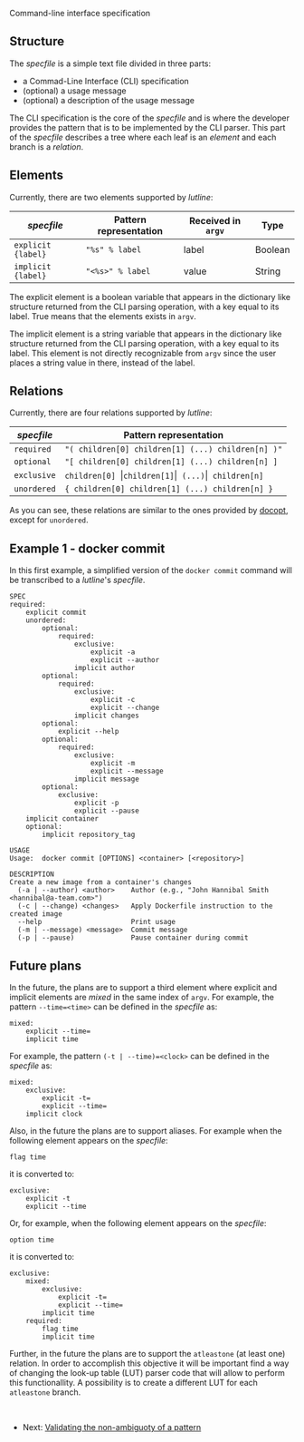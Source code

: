 Command-line interface specification
## Structure

The *specfile* is a simple text file divided in three parts:

* a Commad-Line Interface (CLI) specification
* (optional) a usage message
* (optional) a description of the usage message

The CLI specification is the core of the *specfile* and is where the developer
provides the pattern that is to be implemented by the CLI parser. This part of
the *specfile* describes a tree where each leaf is an *element* and each
branch is a *relation*.

## Elements

Currently, there are two elements supported by *lutline*:

| *specfile* | Pattern representation | Received in `argv` | Type |
|------------|------------------------|--------------------|------|
| `explicit {label}` | `"%s" % label` | label | Boolean |
| `implicit {label}` | `"<%s>" % label` | value | String |

The explicit element is a boolean variable that appears in the dictionary
like structure returned from the CLI parsing operation, with a key equal to
its label. True means that the elements exists in `argv`.

The implicit element is a string variable that appears in the dictionary
like structure returned from the CLI parsing operation, with a key equal to
its label. This element is not directly recognizable from `argv` since
the user places a string value in there, instead of the label.

## Relations

Currently, there are four relations supported by *lutline*:

| *specfile* | Pattern representation |
|------------|------------------------|
| `required` | `"( children[0] children[1] (...) children[n] )"` |
| `optional` | `"[ children[0] children[1] (...) children[n] ]` |
| `exclusive` | `children[0] `&verbar;` children[1] `&verbar;` (...)`&verbar;` children[n]` |
| `unordered` | `{ children[0] children[1] (...) children[n] }` |

As you can see, these relations are similar to the ones provided by
[docopt](http://docopt.org), except for `unordered`.

## Example 1 - docker commit

In this first example, a simplified version of the `docker commit` command
will be transcribed to a *lutline*'s *specfile*.

    SPEC
    required:
        explicit commit
        unordered:
            optional:
                required:
                    exclusive:
                        explicit -a
                        explicit --author
                    implicit author
            optional:
                required:
                    exclusive:
                        explicit -c
                        explicit --change
                    implicit changes
            optional:
                explicit --help
            optional:
                required:
                    exclusive:
                        explicit -m
                        explicit --message
                    implicit message
            optional:
                exclusive:
                    explicit -p
                    explicit --pause
        implicit container
        optional:
            implicit repository_tag

    USAGE
    Usage:  docker commit [OPTIONS] <container> [<repository>]

    DESCRIPTION
    Create a new image from a container's changes
      (-a | --author) <author>    Author (e.g., "John Hannibal Smith <hannibal@a-team.com>")
      (-c | --change) <changes>   Apply Dockerfile instruction to the created image
      --help                      Print usage
      (-m | --message) <message>  Commit message
      (-p | --pause)              Pause container during commit

## Future plans

In the future, the plans are to support a third element where explicit and
implicit elements are *mixed* in the same index of `argv`. For example,
the pattern `--time=<time>` can be defined in the *specfile* as:

    mixed:
        explicit --time=
        implicit time

For example, the pattern `(-t | --time)=<clock>` can be defined in the
*specfile* as:

    mixed:
        exclusive:
            explicit -t=
            explicit --time=
        implicit clock

Also, in the future the plans are to support aliases. For example when the
following element appears on the *specfile*:

    flag time

it is converted to:

    exclusive:
        explicit -t
        explicit --time

Or, for example, when the following element appears on the *specfile*:

    option time

it is converted to:

    exclusive:
        mixed:
            exclusive:
                explicit -t=
                explicit --time=
            implicit time
        required:
            flag time
            implicit time

Further, in the future the plans are to support the `atleastone` (at least
one) relation. In order to accomplish this objective it will be important
find a way of changing the look-up table (LUT) parser code that will allow to
perform this functionallity. A possibility is to create a different LUT for
each `atleastone` branch.

<br>

* Next: [Validating the non-ambiguoty of a pattern](validation.html)

<br>
